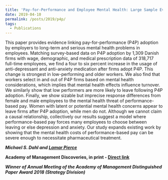 ```yaml
---
title: 'Pay-for-Performance and Employee Mental Health: Large Sample Evidence Using Employee Prescription Drug Usage'
date: 2019-04-10
permalink: /posts/2019/p4p/
tags:
  - Publications
---
```


This paper provides evidence linking pay-for-performance (P4P) adoption by employers to long-term and serious mental health problems in employees. Matching survey-based data on P4P adoption by 1,309 Danish firms with wage, demographic, and medical prescription data of 318,717 full-time employees, we find a four to six percent increase in the usage of anti-depressant and anti-anxiety medication after firms adopt P4P. This change is strongest in low-performing and older workers. We also find that workers select in and out of P4P firms based on mental health considerations, which implies that mental health effects influence turnover. We similarly show that low performers are more likely to leave following P4P adoption. Finally, we show sizable but imprecise response differences from female and male employees to the mental health threat of performance-based pay. Women with latent or potential mental health concerns appear to leave firms after P4P adoption, while men do not. Although we cannot claim a causal relationship, collectively our results suggest a model where performance-based pay forces many employees to choose between leaving or else depression and anxiety. Our study expands existing work by showing that the mental health costs of performance-based pay can be severe enough to necessitate pharmaceutical treatment.


 _**Michael S. Dahl and [Lamar Pierce](https://www.lamarpierce.net/)**_

**Academy of Management Discoveries, in print - [Direct link](https://doi.org/10.5465/amd.2018.0007)**

_**Winner of Annual Meeting of the Academy of Management Distinguished Paper Award 2018 (Strategy Division)**_
